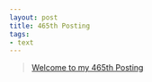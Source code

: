 ```yaml
---
layout: post
title: 465th Posting
tags: 
- text
---
```


> [Welcome to my 465th Posting](https://janghan-kor.tistory.com/1752)
